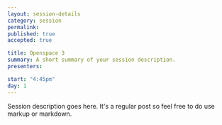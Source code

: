```yaml
---
layout: session-details
category: session
permalink: 
published: true
accepted: true

title: Openspace 3
summary: A short summary of your session description.
presenters: 

start: "4:45pm"
day: 1
---
```


Session description goes here. It's a regular post so feel free to do use markup or markdown.
